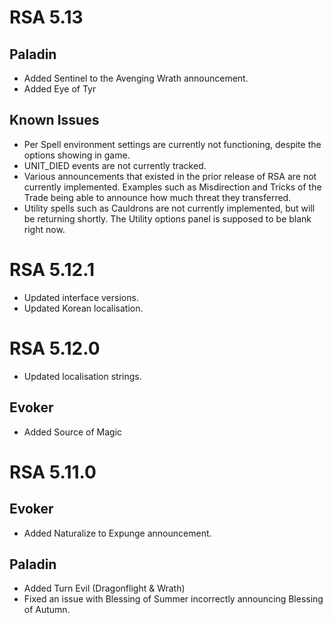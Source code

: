 # RSA 5.13
## Paladin
* Added Sentinel to the Avenging Wrath announcement.
* Added Eye of Tyr
## Known Issues
* Per Spell environment settings are currently not functioning, despite the options showing in game.
* UNIT_DIED events are not currently tracked.
* Various announcements that existed in the prior release of RSA are not currently implemented. Examples such as Misdirection and Tricks of the Trade being able to announce how much threat they transferred.
* Utility spells such as Cauldrons are not currently implemented, but will be returning shortly. The Utility options panel is supposed to be blank right now.
# RSA 5.12.1
* Updated interface versions.
* Updated Korean localisation.


# RSA 5.12.0
* Updated localisation strings.

## Evoker
* Added Source of Magic


# RSA 5.11.0
## Evoker
* Added Naturalize to Expunge announcement.

## Paladin
* Added Turn Evil (Dragonflight & Wrath)
* Fixed an issue with Blessing of Summer incorrectly announcing Blessing of Autumn.